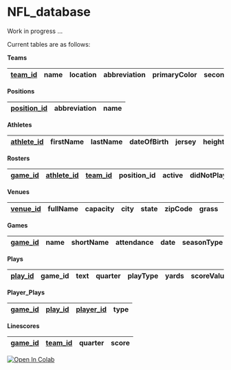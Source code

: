 # NFL_database


Work in progress …

Current tables are as follows:

**Teams**

| <ins>team_id</ins> | name | location | abbreviation | primaryColor | secondaryColor |
| ------------------ | ---- | -------- | ------------ | ------------ | -------------- |

**Positions**

| <ins>position_id</ins> | abbreviation | name |
| ---------------------- | ------------ | ---- |

**Athletes**

| <ins>athlete_id </ins> | firstName | lastName | dateOfBirth | jersey | height | weight | birth_place | drafted_bool |
| ---------------------- | --------- | -------- | ----------- | ------ | ------ | ------ | ----------- | ------------ |

**Rosters**

| <ins>game_id</ins> | <ins>athlete_id</ins> | <ins>team_id</ins> | position_id | active | didNotPlay |
| ------------------ | --------------------- | ------------------ | ----------- | ------ | ---------- |

**Venues**

| <ins>venue_id</ins> | fullName | capacity | city | state | zipCode | grass | indoor | venue_id |
| ------------------- | -------- | -------- | ---- | ----- | ------- | ----- | ------ | -------- |

**Games**

| <ins>game_id</ins> | name | shortName | attendance | date | seasonType | year | week | home_win | home_team_id | away_team_id |
| ------------------ | ---- | --------- | ---------- | ---- | ---------- | ---- | ---- | -------- | ------------ | ------------ |


**Plays**

| <ins>play_id</ins> | game_id | text | quarter | playType | yards | scoreValue | secondsRemaining |
| ------------------ | ------- | ---- | ------- | -------- | ----- | ---------- | ---------------- |

**Player_Plays**

| <ins>game_id</ins> | <ins>play_id</ins> | <ins>player_id</ins> | type |
| ------------------ | ------------------ | -------------------- | ---- |

**Linescores**

| <ins>game_id</ins> | <ins>team_id</ins> | </ins>quarter</ins> | score |
| ------------------ | ------------------ | ------------------- | ----- |



<a target="_blank" href="https://colab.research.google.com/github/JamesChapmanNV/NFL_database/blob/main/ESPN_WebScraping.ipynb">
  <img src="https://colab.research.google.com/assets/colab-badge.svg" alt="Open In Colab"/>
</a>
